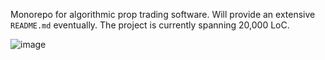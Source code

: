 Monorepo for algorithmic prop trading software. Will provide an extensive `README.md` eventually. The project is currently spanning 20,000 LoC.

![image](https://github.com/JNeuvonen/backtest-platform/assets/74303261/f5e1700a-bc92-4b31-9fc7-0a51031e6113)

